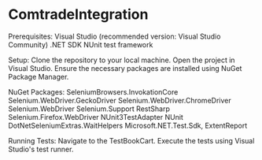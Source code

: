# ComtradeIntegration
Prerequisites: Visual Studio (recommended version: Visual Studio Community) .NET SDK NUnit test framework

Setup: Clone the repository to your local machine. Open the project in Visual Studio. Ensure the necessary packages are installed using NuGet Package Manager.

NuGet Packages: SeleniumBrowsers.InvokationCore Selenium.WebDriver.GeckoDriver Selenium.WebDriver.ChromeDriver Selenium.WebDriver Selenium.Support RestSharp Selenium.Firefox.WebDriver NUnit3TestAdapter NUnit DotNetSeleniumExtras.WaitHelpers Microsoft.NET.Test.Sdk, ExtentReport

Running Tests: Navigate to the TestBookCart. Execute the tests using Visual Studio's test runner.
